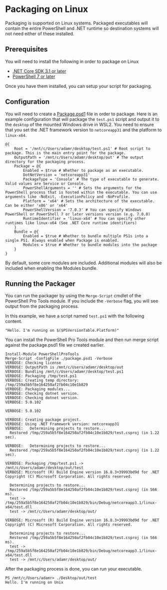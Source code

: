 # Packaging on Linux

Packaging is supported on Linux systems. Packaged executables will contain the entire PowerShell and .NET runtime so destination systems will not need either of these installed.&#x20;

## Prerequisites&#x20;

You will need to install the following in order to package on Linux

* [.NET Core SDK 3.1 or later](https://docs.microsoft.com/en-us/dotnet/core/install/linux)
* [PowerShell 7 or later](https://docs.microsoft.com/en-us/powershell/scripting/install/installing-powershell-core-on-linux?view=powershell-7.1)

Once you have them installed, you can setup your script for packaging.&#x20;

## Configuration

You will need to create a [Package.psd1](package.psd1) file in order to package. Here is an example configuration that will package the `test.ps1` script and output it to the `desktop` of the mounted Windows drive in WSL2. You need to ensure that you set the .NET framework version to `netcoreapp31` and the platform to `linux-x64`.&#x20;

```
@{
    Root = '/mnt/c/Users/adamr/desktop/test.ps1' # Root script to package. This is the main entry point for the package. 
    OutputPath = '/mnt/c/Users/adamr/desktop/out' # The output directory for the packaging process. 
    Package = @{
        Enabled = $true # Whether to package as an executable. 
        DotNetVersion = 'netcoreapp31'
        PackageType = 'Console' # The type of executable to generate. Valid values are Service or Console. 
        PowerShellArguments = '' # Sets the arguments for the PowerShell process that is hosted within the executable. You can use arguments like -NoExit, -ExecutionPolicy and -NoProfile.
        Platform = 'x64' # Sets the architecture of the executable. Can be either 'x86' or 'x64'
        PowerShellVersion = '7.0.3' # You can specify Windows PowerShell or PowerShell 7 or later versions version (e.g. 7.0.0)
        RuntimeIdentifier = 'linux-x64' # You can specify other runtimes like linux-x64 (See .NET Core runtime identifiers)
    }
    Bundle = @{
        Enabled = $true # Whether to bundle multiple PS1s into a single PS1. Always enabled when Package is enabled. 
        Modules = $true # Whether to bundle modules into the package
    }
}
```

By default, some core modules are included. Additional modules will also be included when enabling the Modules bundle.&#x20;

## Running the Packager

You can run the packager by using the `Merge-Script` cmdlet of the PowerShell Pro Tools module. If you include the `-Verbose` flag, you will see output from the packaging process.&#x20;

In this example, we have a script named `test.ps1` with the following content.&#x20;

```
"Hello. I'm running on $($PSVersionTable.Platform)"
```

You can install the PowerShell Pro Tools module and then run merge script against the package.psd1 file we created earlier.&#x20;

```
Install-Module PowerShellProTools
Merge-Script -ConfigFile ./package.psd1 -Verbose
VERBOSE: Checking license
VERBOSE: OutputPath is /mnt/c/Users/adamr/desktop/out
VERBOSE: Bundling /mnt/c/Users/adamr/desktop/test.ps1
VERBOSE: Packaging /tmp/test.ps1
VERBOSE: Creating temp directory: /tmp/259a5b5f8e164250af2fb04c10e1b829
VERBOSE: Packaging modules...
VERBOSE: Checking dotnet version.
VERBOSE: Checking dotnet version.
VERBOSE: 5.0.102

VERBOSE: 5.0.102

VERBOSE: Creating package project.
VERBOSE: Using .NET Framework version: netcoreapp31
VERBOSE:   Determining projects to restore...
  Restored /tmp/259a5b5f8e164250af2fb04c10e1b829/test.csproj (in 1.22 sec).

VERBOSE:   Determining projects to restore...
  Restored /tmp/259a5b5f8e164250af2fb04c10e1b829/test.csproj (in 1.22 sec).

VERBOSE: Packaging /tmp/test.ps1 -> /mnt/c/Users/adamr/desktop/out/test
VERBOSE: Microsoft (R) Build Engine version 16.8.3+39993bd9d for .NET
Copyright (C) Microsoft Corporation. All rights reserved.

  Determining projects to restore...
  Restored /tmp/259a5b5f8e164250af2fb04c10e1b829/test.csproj (in 566 ms).
  test -> /tmp/259a5b5f8e164250af2fb04c10e1b829/bin/Debug/netcoreapp3.1/linux-x64/test.dll
  test -> /mnt/c/Users/adamr/desktop/out/

VERBOSE: Microsoft (R) Build Engine version 16.8.3+39993bd9d for .NET
Copyright (C) Microsoft Corporation. All rights reserved.

  Determining projects to restore...
  Restored /tmp/259a5b5f8e164250af2fb04c10e1b829/test.csproj (in 566 ms).
  test -> /tmp/259a5b5f8e164250af2fb04c10e1b829/bin/Debug/netcoreapp3.1/linux-x64/test.dll
  test -> /mnt/c/Users/adamr/desktop/out/
```

After the packaging process is done, you can run your executable.&#x20;

```
PS /mnt/c/Users/adamr> ./Desktop/out/test
Hello. I'm running on Unix
```
